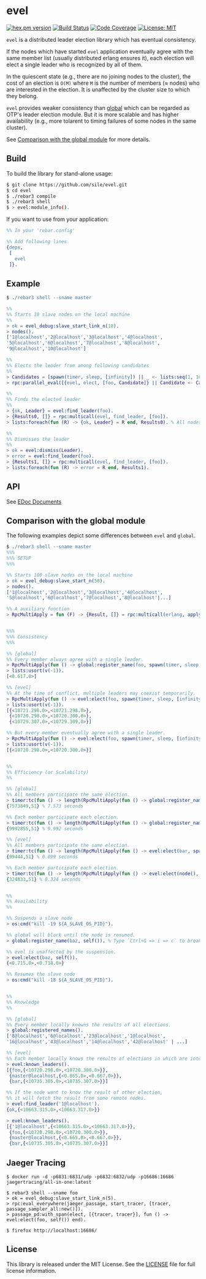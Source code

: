evel
=====

[![hex.pm version](https://img.shields.io/hexpm/v/evel.svg)](https://hex.pm/packages/evel)
[![Build Status](https://travis-ci.org/sile/evel.svg?branch=master)](https://travis-ci.org/sile/evel)
[![Code Coverage](https://codecov.io/gh/sile/evel/branch/master/graph/badge.svg)](https://codecov.io/gh/sile/evel/branch/master)
[![License: MIT](https://img.shields.io/badge/license-MIT-blue.svg)](LICENSE)

`evel` is a distributed leader election library which has eventual consistency.

If the nodes which have started `evel` application eventually agree with the same member list (usually distributed erlang ensures it),
each election will elect a single leader who is recognized by all of them.

In the quiescent state (e.g., there are no joining nodes to the cluster),
the cost of an election is `O(M)` where `M` is the number of members (≈  nodes) who are interested in the election.
It is unaffected by the cluster size to which they belong.

`evel` provides weaker consistency than [global](http://erlang.org/doc/man/global.html) which can be regarded as OTP's leader election module.
But it is more scalable and has higher availability (e.g., more tolarent to timing failures of some nodes in the same cluster).

See [Comparison with the global module](#comparison-with-the-global-module) for more details.

Build
-----

To build the library for stand-alone usage:
```sh
$ git clone https://github.com/sile/evel.git
$ cd evel
$ ./rebar3 compile
$ ./rebar3 shell
$ > evel:module_info().
```

If you want to use from your application:
```erlang
%% In your 'rebar.config'

%% Add following lines
{deps,
 [
   evel
 ]}.
```

Example
-------

```erlang
$ ./rebar3 shell --sname master

%%
%% Starts 10 slave nodes on the local machine
%%
> ok = evel_debug:slave_start_link_n(10).
> nodes().
['1@localhost','2@localhost','3@localhost','4@localhost',
'5@localhost','6@localhost','7@localhost','8@localhost',
'9@localhost','10@localhost']

%%
%% Elects the leader from among following candidates
%%
> Candidates = [spawn(timer, sleep, [infinity]) || _ <- lists:seq(1, 100)].
> rpc:parallel_eval([{evel, elect, [foo, Candidate]} || Candidate <- Candidates]).

%%
%% Finds the elected leader
%%
> {ok, Leader} = evel:find_leader(foo).
> {Results0, []} = rpc:multicall(evel, find_leader, [foo]).
> lists:foreach(fun (R) -> {ok, Leader} = R end, Results0). % All nodes agree with the single leader

%%
%% Dismisses the leader
%%
> ok = evel:dismiss(Leader).
> error = evel:find_leader(foo).
> {Results1, []} = rpc:multicall(evel, find_leader, [foo]).
> lists:foreach(fun (R) -> error = R end, Results1).
```

API
---

See [EDoc Documents](https://hexdocs.pm/evel/)

Comparison with the global module
---------------------------------

The following examples depict some differences between `evel` and `global`.

```erlang
$ ./rebar3 shell --sname master
%%%
%%% SETUP
%%%

%% Starts 100 slave nodes on the local machine
> ok = evel_debug:slave_start_n(50).
> nodes().
['1@localhost','2@localhost','3@localhost','4@localhost',
'5@localhost','6@localhost','7@localhost','8@localhost'|...]

%% A auxiliary function
> RpcMultiApply = fun (F) -> {Result, []} = rpc:multicall(erlang, apply, [F, []]), Result end.


%%%
%%% Consistency
%%%

%% [global]
%% Every member always agree with a single leader.
> RpcMultiApply(fun () -> global:register_name(foo, spawn(timer, sleep, [infinity])), global:whereis_name(foo) end).
> lists:usort(v(-1)).
[<0.617.0>]

%% [evel]
%% At the time of conflict, multiple leaders may coexist temporarily.
> RpcMultiApply(fun () -> evel:elect(foo, spawn(timer, sleep, [infinity])) end).
> lists:usort(v(-1)).
[{<10721.296.0>,<10721.298.0>},
 {<10720.298.0>,<10720.300.0>},
 {<10729.307.0>,<10729.309.0>}]

%% But every member eventually agree with a single leader.
> RpcMultiApply(fun () -> evel:elect(foo, spawn(timer, sleep, [infinity])) end).
> lists:usort(v(-1)).
[{<10720.298.0>,<10720.300.0>}]


%%
%% Efficiency (or Scalability)
%%

%% [global]
%% All members participate the same election.
> timer:tc(fun () -> length(RpcMultiApply(fun () -> global:register_name(bar, spawn(timer, sleep, [infinity])) end)) end).
{7573849,51} % 7.573 seconds

%% Each member participate each election.
> timer:tc(fun () -> length(RpcMultiApply(fun () -> global:register_name(node(), spawn(timer, sleep, [infinity])) end)) end).
{9992855,51} % 9.992 seconds

%% [evel]
%% All members participate the same election.
> timer:tc(fun () -> length(RpcMultiApply(fun () -> evel:elect(bar, spawn(timer, sleep, [infinity])) end)) end).
{99444,51} % 0.099 seconds

%% Each member participate each election.
> timer:tc(fun () -> length(RpcMultiApply(fun () -> evel:elect(node(), spawn(timer, sleep, [infinity])) end)) end).
{324833,51} % 0.324 seconds


%%
%% Availability
%%

%% Suspends a slave node
> os:cmd("kill -19 ${A_SLAVE_OS_PID}").

%% global will block until the node is resumed.
> global:register_name(baz, self()). % Type `Ctrl+G => i => c` to break

%% evel is unaffected by the suspension.
> evel:elect(baz, self()).
{<0.715.0>,<0.718.0>}

%% Resumes the slave node
> os:cmd("kill -18 ${A_SLAVE_OS_PID}").


%%
%% Knowledge
%%

%% [global]
%% Every member locally knowns the results of all elections.
> global:registered_names().
['8@localhost','6@localhost','23@localhost','1@localhost',
'16@localhost','43@localhost','14@localhost','42@localhost' | ...]

%% [evel]
%% Each member locally knows the results of elections in which are interested.
> evel:known_leaders().
[{foo,{<10720.298.0>,<10720.300.0>}},
 {master@localhost,{<0.665.0>,<0.667.0>}},
 {bar,{<10735.305.0>,<10735.307.0>}}]

%% If the node want to know the result of other election,
%% it will fetch the result from some remote nodes.
> evel:find_leader('1@localhost').
{ok,{<10663.315.0>,<10663.317.0>}}

> evel:known_leaders().
[{'1@localhost',{<10663.315.0>,<10663.317.0>}},
 {foo,{<10720.298.0>,<10720.300.0>}},
 {master@localhost,{<0.665.0>,<0.667.0>}},
 {bar,{<10735.305.0>,<10735.307.0>}}]
```

Jaeger Tracing
---------------

```
$ docker run -d -p6831:6831/udp -p6832:6832/udp -p16686:16686 jaegertracing/all-in-one:latest
```

```
$ rebar3 shell --sname foo
> ok = evel_debug:slave_start_link_n(5).
> rpc:eval_everywhere(jaeger_passage, start_tracer, [tracer, passage_sampler_all:new()]).
> passage_pd:with_span(elect, [{tracer, tracer}], fun () -> evel:elect(foo, self()) end).
```

```
$ firefox http://localhost:16686/
```

License
-------

This library is released under the MIT License.
See the [LICENSE](LICENSE) file for full license information.
